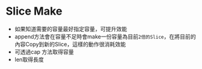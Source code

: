 # Slice Make
* 如果知道需要的容量最好指定容量，可提升效能
* append方法會在容量不足時會make一份容量為目前`2倍的Slice`，在將目前的內容Copy到新的Slice，這樣的動作很消耗效能
* 可透過cap 方法取得容量
* len取得長度